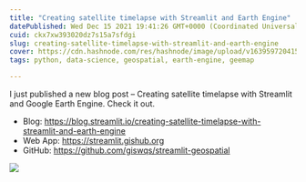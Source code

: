 ```yaml
---
title: "Creating satellite timelapse with Streamlit and Earth Engine"
datePublished: Wed Dec 15 2021 19:41:26 GMT+0000 (Coordinated Universal Time)
cuid: ckx7xw393020dz7s15a7sfdgi
slug: creating-satellite-timelapse-with-streamlit-and-earth-engine
cover: https://cdn.hashnode.com/res/hashnode/image/upload/v1639597204156/kKA3Y4vDY.png
tags: python, data-science, geospatial, earth-engine, geemap

---
```


I just published a new blog post – Creating satellite timelapse with Streamlit and Google Earth Engine. Check it out. 


- Blog: https://blog.streamlit.io/creating-satellite-timelapse-with-streamlit-and-earth-engine
- Web App: https://streamlit.gishub.org
- GitHub: https://github.com/giswqs/streamlit-geospatial

![](https://blog.streamlit.io/content/images/2021/12/Timelapse--Original-Res-1452-px----1-.gif)